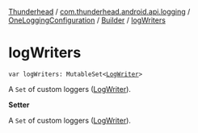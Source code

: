 [Thunderhead](../../../index.md) / [com.thunderhead.android.api.logging](../../index.md) / [OneLoggingConfiguration](../index.md) / [Builder](index.md) / [logWriters](./log-writers.md)

# logWriters

`var logWriters: MutableSet<`[`LogWriter`](../../-log-writer/index.md)`>`

A `Set` of custom loggers ([LogWriter](../../-log-writer/index.md)).

**Setter**

A `Set` of custom loggers ([LogWriter](../../-log-writer/index.md)).

